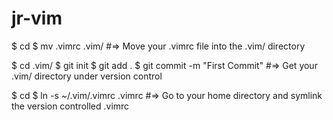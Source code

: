 # jr-vim

$ cd
$ mv .vimrc .vim/
#=> Move your .vimrc file into the .vim/ directory

$ cd .vim/
$ git init
$ git add .
$ git commit -m "First Commit"
#=> Get your .vim/ directory under version control

$ cd
$ ln -s ~/.vim/.vimrc .vimrc
#=> Go to your home directory and symlink the version controlled .vimrc
